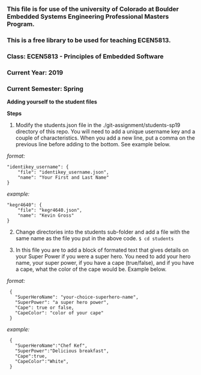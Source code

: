 ### This file is for use of the university of Colorado at Boulder Embedded Systems Engineering Professional Masters Program.

### This is a free library to be used for teaching ECEN5813.

### Class:  ECEN5813 - Principles of Embedded Software
### Current Year: 2019
### Current Semester: Spring

**Adding yourself to the student files**

**Steps**

1) Modify the students.json file in the ./git-assignment/students-sp19 directory of this repo. You will need to add a unique username key and a couple of characteristics. When you add a new line, put a comma on the previous line before adding to the bottom. See example below.

  *format:*
  ```
  "identikey_username": {
      "file": "identikey_username.json",
      "name": "Your First and Last Name"
  }
  ```
  *example:*
  ```
  "kegr4640": {
      "file": "kegr4640.json",
      "name": "Kevin Gross"
  }
  ```

2) Change directories into the students sub-folder and add a file with the same name as the file you put in the above code.
        ```
        $ cd students
        ```

3) In this file you are to add a block of formated text that gives details on your Super Power if you were a super hero. You need to add your hero name, your super power, if you have a cape (true/false), and if you have a cape, what the color of the cape would be. Example below.

  *format:*
  ```
   {
     "SuperHeroName": "your-choice-superhero-name",
     "SuperPower": "a super hero power",
     "Cape": true or false,
     "CapeColor": "color of your cape"
   }
   ```

  *example:*
  ```
   {
     "SuperHeroName":"Chef Kef",
     "SuperPower":"Delicious breakfast",
     "Cape":true,
     "CapeColor":"White",
   }
   ```
